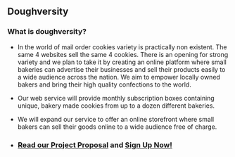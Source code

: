## Doughversity

### What is doughversity?
* In the world of mail order cookies variety is practically non existent. The same 4 websites sell the same 4 cookies. There is an opening for strong variety and we plan to take it by creating an online platform where small bakeries can advertise their businesses and sell their products easily to a wide audience across the nation. We aim to empower locally owned bakers and bring their high quality confections to the world.  

* Our web service will provide monthly subscription boxes containing unique, bakery made cookies from up to a dozen different bakeries. 

* We will expand our service to offer an online storefront where small bakers can sell their goods online to a wide audience free of charge.

* ### [Read our Project Proposal](https://medium.com/@jewarner57/doughversity-could-improve-the-modern-cookie-cbdb1e25e881) and [Sign Up Now!](http://the-monthly-cookie.herokuapp.com/) 
